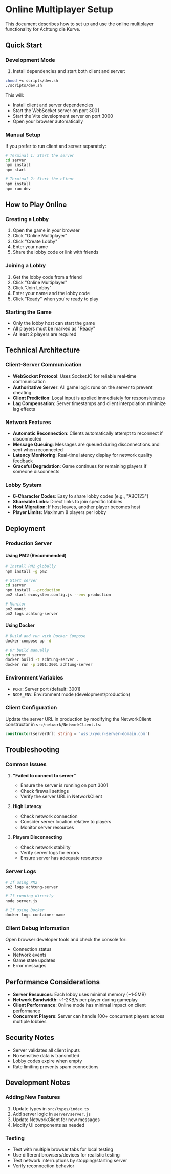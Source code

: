 # Online Multiplayer Setup

This document describes how to set up and use the online multiplayer functionality for Achtung die Kurve.

## Quick Start

### Development Mode

1. Install dependencies and start both client and server:
```bash
chmod +x scripts/dev.sh
./scripts/dev.sh
```

This will:
- Install client and server dependencies
- Start the WebSocket server on port 3001
- Start the Vite development server on port 3000
- Open your browser automatically

### Manual Setup

If you prefer to run client and server separately:

```bash
# Terminal 1: Start the server
cd server
npm install
npm start

# Terminal 2: Start the client
npm install
npm run dev
```

## How to Play Online

### Creating a Lobby

1. Open the game in your browser
2. Click "Online Multiplayer"
3. Click "Create Lobby"
4. Enter your name
5. Share the lobby code or link with friends

### Joining a Lobby

1. Get the lobby code from a friend
2. Click "Online Multiplayer"
3. Click "Join Lobby"
4. Enter your name and the lobby code
5. Click "Ready" when you're ready to play

### Starting the Game

- Only the lobby host can start the game
- All players must be marked as "Ready"
- At least 2 players are required

## Technical Architecture

### Client-Server Communication

- **WebSocket Protocol**: Uses Socket.IO for reliable real-time communication
- **Authoritative Server**: All game logic runs on the server to prevent cheating
- **Client Prediction**: Local input is applied immediately for responsiveness
- **Lag Compensation**: Server timestamps and client interpolation minimize lag effects

### Network Features

- **Automatic Reconnection**: Clients automatically attempt to reconnect if disconnected
- **Message Queuing**: Messages are queued during disconnections and sent when reconnected
- **Latency Monitoring**: Real-time latency display for network quality feedback
- **Graceful Degradation**: Game continues for remaining players if someone disconnects

### Lobby System

- **6-Character Codes**: Easy to share lobby codes (e.g., "ABC123")
- **Shareable Links**: Direct links to join specific lobbies
- **Host Migration**: If host leaves, another player becomes host
- **Player Limits**: Maximum 8 players per lobby

## Deployment

### Production Server

#### Using PM2 (Recommended)

```bash
# Install PM2 globally
npm install -g pm2

# Start server
cd server
npm install --production
pm2 start ecosystem.config.js --env production

# Monitor
pm2 monit
pm2 logs achtung-server
```

#### Using Docker

```bash
# Build and run with Docker Compose
docker-compose up -d

# Or build manually
cd server
docker build -t achtung-server .
docker run -p 3001:3001 achtung-server
```

### Environment Variables

- `PORT`: Server port (default: 3001)
- `NODE_ENV`: Environment mode (development/production)

### Client Configuration

Update the server URL in production by modifying the NetworkClient constructor in `src/network/NetworkClient.ts`:

```typescript
constructor(serverUrl: string = 'wss://your-server-domain.com')
```

## Troubleshooting

### Common Issues

1. **"Failed to connect to server"**
   - Ensure the server is running on port 3001
   - Check firewall settings
   - Verify the server URL in NetworkClient

2. **High Latency**
   - Check network connection
   - Consider server location relative to players
   - Monitor server resources

3. **Players Disconnecting**
   - Check network stability
   - Verify server logs for errors
   - Ensure server has adequate resources

### Server Logs

```bash
# If using PM2
pm2 logs achtung-server

# If running directly
node server.js

# If using Docker
docker logs container-name
```

### Client Debug Information

Open browser developer tools and check the console for:
- Connection status
- Network events
- Game state updates
- Error messages

## Performance Considerations

- **Server Resources**: Each lobby uses minimal memory (~1-5MB)
- **Network Bandwidth**: ~1-2KB/s per player during gameplay
- **Client Performance**: Online mode has minimal impact on client performance
- **Concurrent Players**: Server can handle 100+ concurrent players across multiple lobbies

## Security Notes

- Server validates all client inputs
- No sensitive data is transmitted
- Lobby codes expire when empty
- Rate limiting prevents spam connections

## Development Notes

### Adding New Features

1. Update types in `src/types/index.ts`
2. Add server logic in `server/server.js`
3. Update NetworkClient for new messages
4. Modify UI components as needed

### Testing

- Test with multiple browser tabs for local testing
- Use different browsers/devices for realistic testing
- Test network interruptions by stopping/starting server
- Verify reconnection behavior
